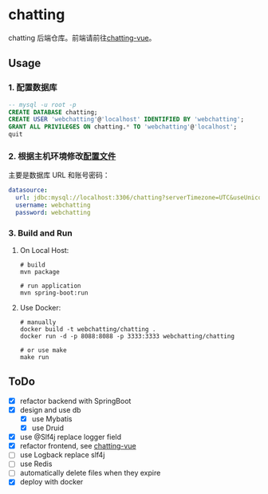 # chatting

chatting 后端仓库。前端请前往[chatting-vue](https://github.com/WebChatting/chatting-vue)。

## Usage

### 1. 配置数据库

```sql
-- mysql -u root -p
CREATE DATABASE chatting;
CREATE USER 'webchatting'@'localhost' IDENTIFIED BY 'webchatting';
GRANT ALL PRIVILEGES ON chatting.* TO 'webchatting'@'localhost';
quit
```

### 2. 根据主机环境修改[配置文件](src/main/resources/application.yml)

主要是数据库 URL 和账号密码：

```yml
datasource:
  url: jdbc:mysql://localhost:3306/chatting?serverTimezone=UTC&useUnicode=true&characterEncoding=UTF-8&useSSL=false&allowPublicKeyRetrieval=true
  username: webchatting
  password: webchatting
```

### 3. Build and Run

1. On Local Host:

	```shell
	# build
	mvn package

	# run application
	mvn spring-boot:run
	```

2. Use Docker:

	```shell
	# manually
	docker build -t webchatting/chatting .
	docker run -d -p 8088:8088 -p 3333:3333 webchatting/chatting

	# or use make
	make run
	```

## ToDo

- [x] refactor backend with SpringBoot
- [x] design and use db
  - [x] use Mybatis
  - [x] use Druid
- [x] use @Slf4j replace logger field
- [x] refactor frontend, see [chatting-vue](https://github.com/WebChatting/chatting-vue)
- [ ] use Logback replace slf4j
- [ ] use Redis
- [ ] automatically delete files when they expire
- [x] deploy with docker
